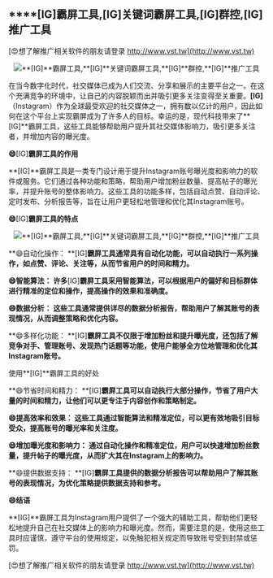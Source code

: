 ## ****[IG]**霸屏工具,**[IG]**关键词霸屏工具,**[IG]**群控,**[IG]**推广工具**

[😍想了解推广相关软件的朋友请登录 http://www.vst.tw](http://www.vst.tw)

 <center><img src="https://vst.tw/MP4/tuiguang/png/4.png" alt="**[IG]**霸屏工具,**[IG]**关键词霸屏工具,**[IG]**群控,**[IG]**推广工具"></center>

在当今数字化时代，社交媒体已成为人们交流、分享和展示的主要平台之一。在这个充满竞争的环境中，让自己的内容脱颖而出并吸引更多关注变得至关重要。**[IG]**（Instagram）作为全球最受欢迎的社交媒体之一，拥有数以亿计的用户，因此如何在这个平台上实现霸屏成为了许多人的目标。幸运的是，现代科技带来了**[IG]**霸屏工具，这些工具能够帮助用户提升其社交媒体影响力，吸引更多关注者，并增加内容的曝光度。

**😄**[IG]**霸屏工具的作用**

**[IG]**霸屏工具是一类专门设计用于提升Instagram账号曝光度和影响力的软件或服务。它们通过各种功能和策略，帮助用户增加粉丝数量、提高帖子的曝光率，并提升账号的整体影响力。这些工具的功能多样，包括自动点赞、自动评论、定时发布、分析报告等，旨在让用户更轻松地管理和优化其Instagram账号。

**😄**[IG]**霸屏工具的特点**

 <center><img src="https://vst.tw/MP4/tuiguang/png/4.png" alt="**[IG]**霸屏工具,**[IG]**关键词霸屏工具,**[IG]**群控,**[IG]**推广工具"></center>

**😄自动化操作： **[IG]**霸屏工具通常具有自动化功能，可以自动执行一系列操作，如点赞、评论、关注等，从而节省用户的时间和精力。**

**😄智能算法： 许多**[IG]**霸屏工具采用智能算法，可以根据用户的偏好和目标群体进行精准的定位和操作，提高操作的效果和准确度。**

**😄数据分析： 这些工具通常提供详尽的数据分析报告，帮助用户了解其账号的表现情况，从而调整策略和优化内容。**

**😄多样化功能： **[IG]**霸屏工具不仅限于增加粉丝和提升曝光度，还包括了解竞争对手、管理账号、发现热门话题等功能，使用户能够全方位地管理和优化其Instagram账号。**

使用**[IG]**霸屏工具的好处

**😄节省时间和精力： **[IG]**霸屏工具可以自动执行大部分操作，节省了用户大量的时间和精力，让他们可以更专注于内容创作和策略制定。**

**😄提高效率和效果： 这些工具通过智能算法和精准定位，可以更有效地吸引目标受众，提高账号的曝光率和关注度。**

**😄增加曝光度和影响力： 通过自动化操作和精准定位，用户可以快速增加粉丝数量，提升帖子的曝光度，从而扩大其在Instagram上的影响力。**

**😄提供数据支持： **[IG]**霸屏工具提供的数据分析报告可以帮助用户了解其账号的表现情况，为优化策略提供数据支持和参考。**

**😄结语**

**[IG]**霸屏工具为Instagram用户提供了一个强大的辅助工具，帮助他们更轻松地提升自己在社交媒体上的影响力和曝光度。然而，需要注意的是，使用这些工具时应谨慎，遵守平台的使用规定，以免触犯相关规定而导致账号受到封禁或惩罚。

[😍想了解推广相关软件的朋友请登录 http://www.vst.tw](http://www.vst.tw)



